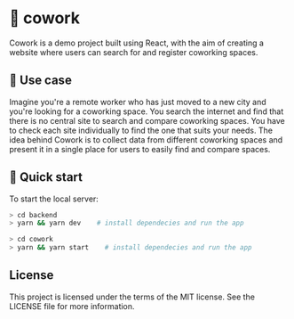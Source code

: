 # 💼 cowork

Cowork is a demo project built using React, with the aim of creating a website where users can search for and register coworking spaces.

## 🤝 Use case

Imagine you're a remote worker who has just moved to a new city and you're looking for a coworking space. You search the internet and find that there is no central site to search and compare coworking spaces. You have to check each site individually to find the one that suits your needs. The idea behind Cowork is to collect data from different coworking spaces and present it in a single place for users to easily find and compare spaces.

## 🚀 Quick start

To start the local server:

```sh
> cd backend
> yarn && yarn dev    # install dependecies and run the app
```

```sh
> cd cowork
> yarn && yarn start    # install dependecies and run the app
```

## License

This project is licensed under the terms of the MIT license. See the LICENSE file for more information.
